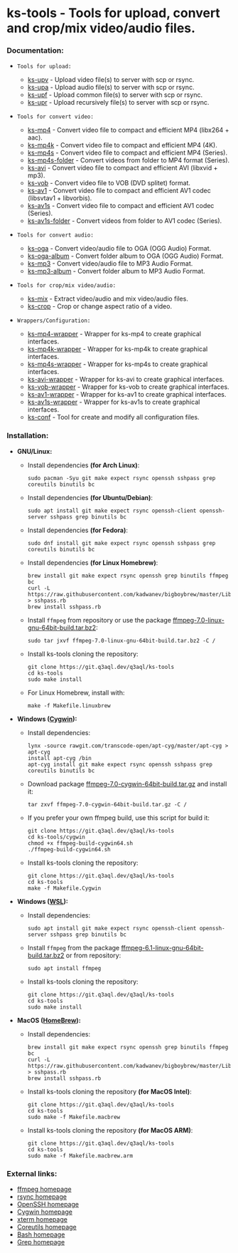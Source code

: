 ks-tools - Tools for upload, convert and crop/mix video/audio files.
====================================================================

### Documentation:
  * `Tools for upload:`

    * [ks-upv](https://git.q3aql.dev/q3aql/ks-tools/src/branch/main/doc/ks-upv.md) - Upload video file(s) to server with scp or rsync.
    * [ks-upa](https://git.q3aql.dev/q3aql/ks-tools/src/branch/main/doc/ks-upa.md) - Upload audio file(s) to server with scp or rsync.
    * [ks-upf](https://git.q3aql.dev/q3aql/ks-tools/src/branch/main/doc/ks-upf.md) - Upload common file(s) to server with scp or rsync.
    * [ks-upr](https://git.q3aql.dev/q3aql/ks-tools/src/branch/main/doc/ks-upr.md) - Upload recursively file(s) to server with scp or rsync.
  
  * `Tools for convert video:`

    * [ks-mp4](https://git.q3aql.dev/q3aql/ks-tools/src/branch/main/doc/ks-mp4.md) - Convert video file to compact and efficient MP4 (libx264 + aac).
    * [ks-mp4k](https://git.q3aql.dev/q3aql/ks-tools/src/branch/main/doc/ks-mp4k.md) - Convert video file to compact and efficient MP4 (4K).
    * [ks-mp4s](https://git.q3aql.dev/q3aql/ks-tools/src/branch/main/doc/ks-mp4s.md) - Convert video file to compact and efficient MP4 (Series).
    * [ks-mp4s-folder](https://git.q3aql.dev/q3aql/ks-tools/src/branch/main/doc/ks-mp4s-folder.md) - Convert videos from folder to MP4 format (Series).
    * [ks-avi](https://git.q3aql.dev/q3aql/ks-tools/src/branch/main/doc/ks-avi.md) - Convert video file to compact and efficient AVI (libxvid + mp3).
    * [ks-vob](https://git.q3aql.dev/q3aql/ks-tools/src/branch/main/doc/ks-vob.md) - Convert video file to VOB (DVD splitet) format.
    * [ks-av1](https://git.q3aql.dev/q3aql/ks-tools/src/branch/main/doc/ks-av1.md) - Convert video file to compact and efficient AV1 codec (libsvtav1 + libvorbis).
    * [ks-av1s](https://git.q3aql.dev/q3aql/ks-tools/src/branch/main/doc/ks-av1s.md) - Convert video file to compact and efficient AV1 codec (Series).
    * [ks-av1s-folder](https://git.q3aql.dev/q3aql/ks-tools/src/branch/main/doc/ks-av1s-folder.md) - Convert videos from folder to AV1 codec (Series).
  
  * `Tools for convert audio:`

    * [ks-oga](https://git.q3aql.dev/q3aql/ks-tools/src/branch/main/doc/ks-oga.md) - Convert video/audio file to OGA (OGG Audio) Format.
    * [ks-oga-album](https://git.q3aql.dev/q3aql/ks-tools/src/branch/main/doc/ks-oga-album.md) - Convert folder album to OGA (OGG Audio) Format.
    * [ks-mp3](https://git.q3aql.dev/q3aql/ks-tools/src/branch/main/doc/ks-mp3.md) - Convert video/audio file to MP3 Audio Format.
    * [ks-mp3-album](https://git.q3aql.dev/q3aql/ks-tools/src/branch/main/doc/ks-mp3-album.md) - Convert folder album to MP3 Audio Format.
  
  * `Tools for crop/mix video/audio:`

    * [ks-mix](https://git.q3aql.dev/q3aql/ks-tools/src/branch/main/doc/ks-mix.md) - Extract video/audio and mix video/audio files.
    * [ks-crop](https://git.q3aql.dev/q3aql/ks-tools/src/branch/main/doc/ks-crop.md) - Crop or change aspect ratio of a video.
  
  * `Wrappers/Configuration:`

    * [ks-mp4-wrapper](https://git.q3aql.dev/q3aql/ks-tools/src/branch/main/doc/ks-mp4-wrapper.md) - Wrapper for ks-mp4 to create graphical interfaces.
    * [ks-mp4k-wrapper](https://git.q3aql.dev/q3aql/ks-tools/src/branch/main/doc/ks-mp4k-wrapper.md) - Wrapper for ks-mp4k to create graphical interfaces.
    * [ks-mp4s-wrapper](https://git.q3aql.dev/q3aql/ks-tools/src/branch/main/doc/ks-mp4s-wrapper.md) - Wrapper for ks-mp4s to create graphical interfaces.
    * [ks-avi-wrapper](https://git.q3aql.dev/q3aql/ks-tools/src/branch/main/doc/ks-avi-wrapper.md) - Wrapper for ks-avi to create graphical interfaces.
    * [ks-vob-wrapper](https://git.q3aql.dev/q3aql/ks-tools/src/branch/main/doc/ks-vob-wrapper.md) - Wrapper for ks-vob to create graphical interfaces.
    * [ks-av1-wrapper](https://git.q3aql.dev/q3aql/ks-tools/src/branch/main/doc/ks-av1-wrapper.md) - Wrapper for ks-av1 to create graphical interfaces.
    * [ks-av1s-wrapper](https://git.q3aql.dev/q3aql/ks-tools/src/branch/main/doc/ks-av1s-wrapper.md) - Wrapper for ks-av1s to create graphical interfaces.
    * [ks-conf](https://git.q3aql.dev/q3aql/ks-tools/src/branch/main/doc/ks-conf.md) - Tool for create and modify all configuration files. 

### Installation:

  * **GNU/Linux:**
  
    * Install dependencies **(for Arch Linux)**:
    
          sudo pacman -Syu git make expect rsync openssh sshpass grep coreutils binutils bc

    * Install dependencies **(for Ubuntu/Debian)**:
    
          sudo apt install git make expect rsync openssh-client openssh-server sshpass grep binutils bc
      
    * Install dependencies **(for Fedora)**:
    
          sudo dnf install git make expect rsync openssh sshpass grep coreutils binutils bc

    * Install dependencies **(for Linux Homebrew)**:

          brew install git make expect rsync openssh grep binutils ffmpeg bc
          curl -L https://raw.githubusercontent.com/kadwanev/bigboybrew/master/Library/Formula/sshpass.rb > sshpass.rb
          brew install sshpass.rb
  
    * Install `ffmpeg` from repository or use the package [ffmpeg-7.0-linux-gnu-64bit-build.tar.bz2](https://q3aql.dev/ffmpeg-builds/ffmpeg-7.0-linux-gnu-64bit-build.tar.bz2):
    
          sudo tar jxvf ffmpeg-7.0-linux-gnu-64bit-build.tar.bz2 -C /
      
    * Install ks-tools cloning the repository:
    
          git clone https://git.q3aql.dev/q3aql/ks-tools
          cd ks-tools
          sudo make install

    * For Linux Homebrew, install with:

          make -f Makefile.linuxbrew

  * **Windows ([Cygwin](https://www.cygwin.com/)):**
  
    * Install dependencies:
    
          lynx -source rawgit.com/transcode-open/apt-cyg/master/apt-cyg > apt-cyg
          install apt-cyg /bin
          apt-cyg install git make expect rsync openssh sshpass grep coreutils binutils bc
      
    * Download package [ffmpeg-7.0-cygwin-64bit-build.tar.gz](https://q3aql.dev/ffmpeg-builds/ffmpeg-7.0-cygwin-64bit-build.tar.gz) and install it:
    
          tar zxvf ffmpeg-7.0-cygwin-64bit-build.tar.gz -C /

    * If you prefer your own ffmpeg build, use this script for build it:

          git clone https://git.q3aql.dev/q3aql/ks-tools
          cd ks-tools/cygwin
          chmod +x ffmpeg-build-cygwin64.sh
          ./ffmpeg-build-cygwin64.sh
  
    * Install ks-tools cloning the repository:

          git clone https://git.q3aql.dev/q3aql/ks-tools
          cd ks-tools
          make -f Makefile.Cygwin
      
  * **Windows ([WSL](https://learn.microsoft.com/en-us/windows/wsl/install)):**
  
    * Install dependencies:
    
          sudo apt install git make expect rsync openssh-client openssh-server sshpass grep binutils bc
      
    * Install `ffmpeg` from the package [ffmpeg-6.1-linux-gnu-64bit-build.tar.bz2](https://drive.proton.me/urls/FZH7FV29FR#5FuAfSzxhH6h) or from repository:
    
          sudo apt install ffmpeg

    * Install ks-tools cloning the repository:
    
          git clone https://git.q3aql.dev/q3aql/ks-tools
          cd ks-tools
          sudo make install
      
  * **MacOS ([HomeBrew](https://brew.sh/)):**
  
    * Install dependencies:
    
          brew install git make expect rsync openssh grep binutils ffmpeg bc
          curl -L https://raw.githubusercontent.com/kadwanev/bigboybrew/master/Library/Formula/sshpass.rb > sshpass.rb
          brew install sshpass.rb 
      
    * Install ks-tools cloning the repository **(for MacOS Intel)**:
    
          git clone https://git.q3aql.dev/q3aql/ks-tools
          cd ks-tools
          sudo make -f Makefile.macbrew

    * Install ks-tools cloning the repository **(for MacOS ARM)**:
    
          git clone https://git.q3aql.dev/q3aql/ks-tools
          cd ks-tools
          sudo make -f Makefile.macbrew.arm

### External links:

  * [ffmpeg homepage](http://ffmpeg.org/)
  * [rsync homepage](https://rsync.samba.org/)
  * [OpenSSH homepage](https://www.openssh.com/)
  * [Cygwin homepage](https://www.cygwin.com/)
  * [xterm homepage](https://invisible-island.net/xterm/)
  * [Coreutils homepage](https://www.gnu.org/software/coreutils/coreutils.html)
  * [Bash homepage](https://www.gnu.org/software/bash/)
  * [Grep homepage](https://www.gnu.org/software/grep/)
  


